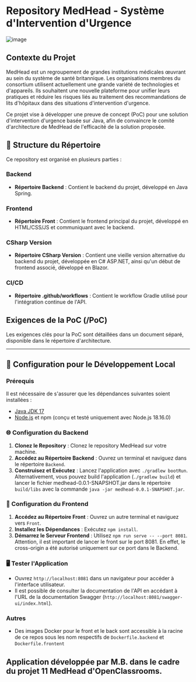 # Repository MedHead - Système d'Intervention d'Urgence
![image](https://github.com/maxmistral/MedHead/assets/15127550/144ea495-6b81-4189-8c18-e7076d1c6795)

## Contexte du Projet

MedHead est un regroupement de grandes institutions médicales œuvrant au sein du système de santé britannique. Les organisations membres du consortium utilisent actuellement une grande variété de technologies et d'appareils. Ils souhaitent une nouvelle plateforme pour unifier leurs pratiques et réduire les risques liés au traitement des recommandations de lits d'hôpitaux dans des situations d'intervention d'urgence.

Ce projet vise à développer une preuve de concept (PoC) pour une solution d'intervention d'urgence basée sur Java, afin de convaincre le comité d'architecture de MedHead de l'efficacité de la solution proposée.

## 📂 Structure du Répertoire

Ce repository est organisé en plusieurs parties :

### Backend
- **Répertoire Backend** : Contient le backend du projet, développé en Java Spring.

### Frontend
- **Répertoire Front** : Contient le frontend principal du projet, développé en HTML/CSS/JS et communiquant avec le backend.

### CSharp Version
- **Répertoire CSharp Version** : Contient une vieille version alternative du backend du projet, développée en C# ASP.NET, ainsi qu'un début de frontend associé, développé en Blazor.

### CI/CD
- **Répertoire .github/workflows** : Contient le workflow Gradle utilisé pour l'intégration continue de l'API.

## Exigences de la PoC (/PoC)

Les exigences clés pour la PoC sont détaillées dans un document séparé, disponible dans le répertoire d'architecture.

---

## 🚀 Configuration pour le Développement Local

### Prérequis

Il est nécessaire de s'assurer que les dépendances suivantes soient installées :

- [Java JDK 17](https://adoptium.net/fr/temurin/archive/?version=17)
- [Node.js](https://nodejs.org/en/download) et npm (conçu et testé uniquement avec Node.js 18.16.0)

### 🌐 Configuration du Backend

1. **Clonez le Repository** : Clonez le repository MedHead sur votre machine.
2. **Accédez au Répertoire Backend** : Ouvrez un terminal et naviguez dans le répertoire `Backend`.
4. **Construisez et Exécutez** : Lancez l'application avec `./gradlew bootRun`. Alternativement, vous pouvez build l'application (`./gradlew build`) et lancer le fichier medhead-0.0.1-SNAPSHOT.jar dans le répertoire `build/libs` avec la commande `java -jar medhead-0.0.1-SNAPSHOT.jar`.

### 🎨 Configuration du Frontend

1. **Accédez au Répertoire Front** : Ouvrez un autre terminal et naviguez vers `Front`.
2. **Installez les Dépendances** : Exécutez `npm install`.
3. **Démarrez le Serveur Frontend** : Utilisez `npm run serve -- --port 8081`. Attention, il est important de lancer le front sur le port 8081. En effet, le cross-origin a été autorisé uniquement sur ce port dans le Backend.

### 🖥️ Tester l'Application

- Ouvrez `http://localhost:8081` dans un navigateur pour accéder à l'interface utilisateur.
- Il est possible de consulter la documentation de l'API en accédant à l'URL de la documentation Swagger (`http://localhost:8081/swagger-ui/index.html`).

### Autres

- Des images Docker pour le front et le back sont accessible à la racine de ce repos sous les nom respectifs de `Dockerfile.backend` et `Dockerfile.frontent`

Application développée par M.B. dans le cadre du projet 11 MedHead d'OpenClassrooms.
---
